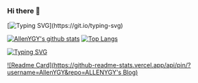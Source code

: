 ### Hi there 👋

<!--
**ALLENYGY/ALLENYGY** is a ✨ _special_ ✨ repository because its `README.md` (this file) appears on your GitHub profile.

Here are some ideas to get you started:

- 🔭 I’m currently working on ...
- 🌱 I’m currently learning ...
- 👯 I’m looking to collaborate on ...
- 🤔 I’m looking for help with ...
- 💬 Ask me about ...
- 📫 How to reach me: ...
- 😄 Pronouns: ...
- ⚡ Fun fact: ...
-->

<!--   my-ticker -->    
[![Typing SVG](https://readme-typing-svg.herokuapp.com?color=%2336BCF7&center=true&vCenter=true&width=600&lines=Hi+there+👋,+I+am+AllenYGY;+Welcome+to+My+Profile!;Always+learning+new+things+;)](https://git.io/typing-svg)

[![AllenYGY's github stats](https://github-readme-stats.vercel.app/api?username=AllenYGY&show_icons=true&line_height=21&show_icons=true&theme=vue)](https://github.com/anuraghazra/github-readme-stats)
[![Top Langs](https://github-readme-stats.vercel.app/api/top-langs/?username=AllenYGY&show_icons=true&layout=compact&theme=vue&exclude_repo=wineee.github.io,deepin-terminal-gtk)](https://github.com/anuraghazra/github-readme-stats)

[![Typing SVG](https://readme-typing-svg.demolab.com?font=Fira+Code&pause=1000&color=B40EF7&random=false&width=435&lines=def+lowbit(x)%3A+++++return+x%26(-x);def+union(x%2Cy)%3A+++uf%5Bfind(x)%5D%3Dfind(y))](https://github.com/open17/)

[![Readme Card](https://github-readme-stats.vercel.app/api/pin/?username=AllenYGY&repo=ALLENYGY's Blog)](https://github.com/ALLENYGY/ALLENYGY.github.io)


